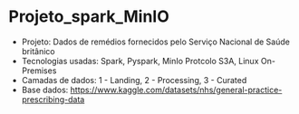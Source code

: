 # Projeto_spark_MinIO

- Projeto: Dados de remédios fornecidos pelo Serviço Nacional de Saúde britânico
- Tecnologias usadas: Spark, Pyspark, MinIo Protcolo S3A, Linux On-Premises
- Camadas de dados: 1 - Landing, 2 - Processing, 3 - Curated
- Base dados: https://www.kaggle.com/datasets/nhs/general-practice-prescribing-data
